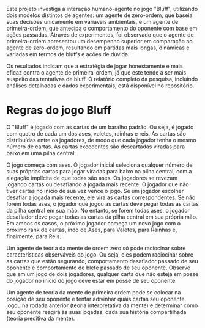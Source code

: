 Este projeto investiga a interação humano-agente no jogo "Bluff", utilizando dois modelos distintos de agentes: um agente de zero-ordem, que baseia suas decisões unicamente em variáveis ambientais, e um agente de primeira-ordem, que antecipa o comportamento do oponente com base em ações passadas. Através de experimentos, foi observado que o agente de primeira-ordem apresentou um desempenho superior em comparação ao agente de zero-ordem, resultando em partidas mais longas, dinâmicas e variadas em termos de bluffs e ações de dúvida.

Os resultados indicam que a estratégia de jogar honestamente é mais eficaz contra o agente de primeira-ordem, já que este tende a ser mais suspeito das tentativas de bluff. O relatório completo da pesquisa, incluindo análises detalhadas e dados experimentais, está disponível no repositório.

# Regras do jogo Bluff
O "Bluff" é jogado com as cartas de um baralho padrão. Ou seja, é jogado com quatro de cada um dos ases, valetes, rainhas e reis. As cartas são distribuídas entre os jogadores, de modo que cada jogador tenha o mesmo número de cartas. As cartas excedentes são descartadas viradas para baixo em uma pilha central.

O jogo começa com ases. O jogador inicial seleciona qualquer número de suas próprias cartas para jogar viradas para baixo na pilha central, com a alegação implícita de que todas são ases. Os jogadores se revezam jogando cartas ou desafiando a jogada mais recente. O jogador que não tiver cartas no início de sua vez vence o jogo. Se um jogador escolher desafiar a jogada mais recente, ele vira as cartas correspondentes. Se não forem todas ases, o jogador que jogou as cartas deve pegar todas as cartas da pilha central em sua mão. No entanto, se forem todas ases, o jogador desafiador deve pegar todas as cartas da pilha central em sua própria mão. Em ambos os casos, o próximo jogador começa um novo jogo com o próximo
rank de cartas, indo de Ases, para Valetes, para Rainhas e, finalmente, para Reis.

Um agente de teoria da mente de ordem zero só pode raciocinar sobre características observáveis ​​do jogo. Ou seja, eles podem raciocinar sobre as cartas que estão segurando, comportamento desafiador passado de seu oponente e comportamento de blefe passado de seu oponente. Observe que em um jogo de dois jogadores, qualquer
carta que não esteja em posse do jogador no início do jogo deve estar em posse de seu oponente.

Um agente de teoria da mente de primeira ordem pode se colocar na posição de seu oponente e tentar adivinhar quais cartas seu oponente jogou na rodada anterior (teoria interpretativa da mente) e determinar como seu oponente reagirá às suas jogadas, dada sua história compartilhada (teoria preditiva da mente).
